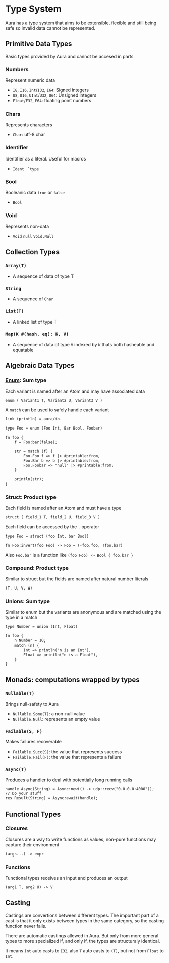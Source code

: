 # Type System

Aura has a type system that aims to be extensible, flexible and still being safe so invalid data cannot be represented.

## Primitive Data Types

Basic types provided by Aura and cannot be accesed in parts

### Numbers

Represent numeric data

- `I8`, `I16`, `Int`/`I32`, `I64`: Signed integers
- `U8`, `U16`, `UInt`/`U32`, `U64`: Unsigned integers
- `Float`/`F32`, `F64`: floating point numbers

### Chars

Represents characters

- `Char`: utf-8 char

### Identifier

Identifier as a literal. Useful for macros

- `Ident` ``` `type```

### Bool

Booleanic data `true` or `false`

- `Bool`

### Void

Represents non-data

- `Void` `null` `Void.Null`

## Collection Types

### `Array(T)`

- A sequence of data of type T

### `String`

- A sequence of `Char`

### `List(T)`

- A linked list of type T

### `Map(K #(hash, eq); K, V)`

- A sequence of data of type `V` indexed by `K` thats both hasheable and equatable

## Algebraic Data Types

### [Enum](./types/enum.md): Sum type

Each variant is named after an Atom and may have associated data

```txt
enum ( Variant1 T, Variant2 U, Variant3 V )
```

A `match` can be used to safely handle each variant

```txt
link (println) = aura/io

type Foo = enum (Foo Int, Bar Bool, Foobar)

fn foo {
    f = Foo:bar(false);

    str = match (f) {
        Foo.Foo f => f |> #printable:from,
        Foo.Bar b => b |> #printable:from,
        Foo.Foobar => "null" |> #printable:from;
    }
    
    println(str);
}
```

### Struct: Product type

Each field is named after an Atom and must have a type

```txt
struct ( field_1 T, field_2 U, field_3 V )
```

Each field can be accessed by the `.` operator

```txt
type Foo = struct (foo Int, bar Bool)

fn Foo:invert(foo Foo) -> Foo = (-foo.foo, !foo.bar)
```

Also `Foo.bar` is a function like `(foo Foo) -> Bool { foo.bar }`

### Compound: Product type

Similar to struct but the fields are named after natural number literals

```txt
(T, U, V, W)
```

### Unions: Sum type

Similar to enum but the variants are anonymous and are matched using the type in a match

```txt
type Number = union (Int, Float)

fn foo {
    n Number = 10;
    match (n) {
        Int => println("n is an Int"),
        Float => println("n is a Float"),
    }
}
```

## Monads: computations wrapped by types

### `Nullable(T)`

Brings null-safety to Aura

- `Nullable.Some(T)`: a non-null value
- `Nullable.Null`: represents an empty value

### `Failable(S, F)`

Makes failures recoverable

- `Failable.Succ(S)`: the value that represents success
- `Failable.Fail(F)`: the value that represents a failure

### `Async(T)`

Produces a handler to deal with potentially long running calls

```txt
handle Async(String) = Async:new(() -> udp::recv("0.0.0.0:4000"));
// Do your stuff
res Result(String) = Async:await(handle);
```

## Functional Types

### Closures

Closures are a way to write functions as values, non-pure functions may capture their environment

```txt
(args...) -> expr
```

### Functions

Functional types receives an input and produces an output

```txt
(arg1 T, arg2 U) -> V
```

## Casting

Castings are convertions between different types. The important part of a cast is that it only exists between types in the same category, so the casting function never fails.

There are automatic castings allowed in Aura. But only from more general types to more specialized if, and only if, the types are structuraly identical.

It means `Int` auto casts to `I32`, also `T` auto casts to `(T)`, but not from `Float` to `Int`.
